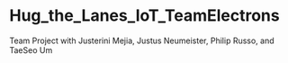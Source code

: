 # Hug_the_Lanes_IoT_TeamElectrons
Team Project with Justerini Mejia, Justus Neumeister, Philip Russo, and TaeSeo Um
